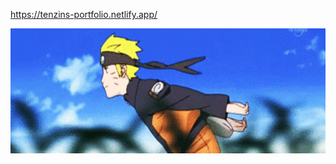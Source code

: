 <!-- ### Hi there 👋

### “love the life you live. live the life you love.” :blush:  -->
https://tenzins-portfolio.netlify.app/

<img src="./naruto.gif" alt="naruto" width="900px" height="200px" >
<!--
**gyurmey/gyurmey** is a ✨ _special_ ✨ repository because its `README.md` (this file) appears on your GitHub profile.

Here are some ideas to get you started:

- 🔭 I’m currently working on ...
- 🌱 I’m currently learning ...
- 👯 I’m looking to collaborate on ...
- 🤔 I’m looking for help with ...
- 💬 Ask me about ...
- 📫 How to reach me: ...
- 😄 Pronouns: ...
- ⚡ Fun fact: ...
-->
